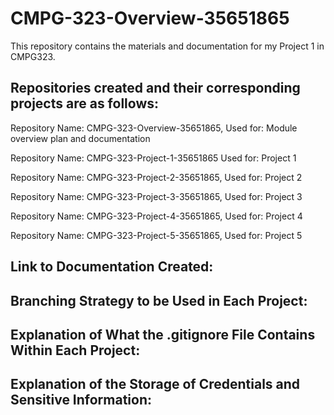 # CMPG-323-Overview-35651865
This repository contains the materials and documentation for my Project 1 in CMPG323.

## Repositories created and their corresponding projects are as follows:

Repository Name: CMPG-323-Overview-35651865,
Used for: Module overview plan and documentation

Repository Name: CMPG-323-Project-1-35651865
Used for: Project 1

Repository Name: CMPG-323-Project-2-35651865,
Used for: Project 2

Repository Name: CMPG-323-Project-3-35651865,
Used for: Project 3

Repository Name: CMPG-323-Project-4-35651865,
Used for: Project 4

Repository Name: CMPG-323-Project-5-35651865,
Used for: Project 5

## Link to Documentation Created:

## Branching Strategy to be Used in Each Project:

## Explanation of What the .gitignore File Contains Within Each Project:

## Explanation of the Storage of Credentials and Sensitive Information:
